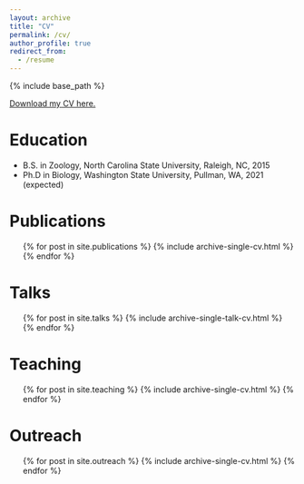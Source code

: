 ```yaml
---
layout: archive
title: "CV"
permalink: /cv/
author_profile: true
redirect_from:
  - /resume
---
```


{% include base_path %}

<a href="https://github.com/akfraik/akfraik.github.io/blob/gh-pages/files/Fraik_Grad_CV_1020_Updated.pdf" target="_blank">Download my CV here.</a>

Education
======
* B.S. in Zoology, North Carolina State University, Raleigh, NC,  2015
* Ph.D in Biology, Washington State University, Pullman, WA, 2021 (expected)

Publications
======
  <ul>{% for post in site.publications %}
    {% include archive-single-cv.html %}
  {% endfor %}</ul>
  
Talks
======
  <ul>{% for post in site.talks %}
    {% include archive-single-talk-cv.html %}
  {% endfor %}</ul>
  
Teaching
======
  <ul>{% for post in site.teaching %}
    {% include archive-single-cv.html %}
  {% endfor %}</ul>
  
Outreach
======
  <ul>{% for post in site.outreach %}
    {% include archive-single-cv.html %}
  {% endfor %}</ul>
